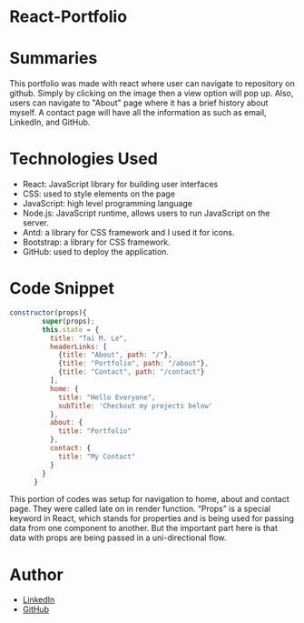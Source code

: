 # React-Portfolio

# Summaries
This portfolio was made with react where user can navigate to repository on github. Simply by clicking on the image then a view option will pop up. Also, users can navigate to "About" page where it has a brief history about myself. A contact page will have all the information as such as email, LinkedIn, and GitHub.

# Technologies Used
- React: JavaScript library for building user interfaces
- CSS: used to style elements on the page
- JavaScript: high level programming language
- Node.js: JavaScript runtime, allows users to run JavaScript on the server.
- Antd: a library for CSS framework and I used it for icons.
- Bootstrap: a library for CSS framework.
- GitHub: used to deploy the application.

# Code Snippet
```js
constructor(props){
        super(props);
        this.state = {
          title: "Tai M. Le",
          headerLinks: [
            {title: "About", path: "/"},
            {title: "Portfolio", path: "/about"},
            {title: "Contact", path: "/contact"}
          ],
          home: {
            title: "Hello Everyone",
            subTitle: 'Checkout my projects below'
          },
          about: {
            title: "Portfolio"
          },
          contact: {
            title: "My Contact"
          }
        }
      }
```
This portion of codes was setup for navigation to home, about and contact page. They were called late on in render function.
“Props” is a special keyword in React, which stands for properties and is being used for passing data from one component to another. But the important part here is that data with props are being passed in a uni-directional flow.

# Author
- [LinkedIn](www.linkedin.com/in/tu-tai-le-2a9646139)
- [GitHub](https://github.com/TaiLe96)
